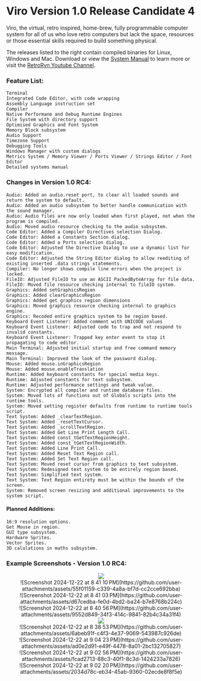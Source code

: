 # Viro Version 1.0 Release Candidate 4

Viro, the virtual, retro inspired, home-brew, fully programmable computer system for all of us who love retro computers but lack the space, resources or those essential skills required to build something physical.

The releases listed to the right contain compiled binaries for Linux, Windows and Mac.  Download or view the [System Manual](https://github.com/Virtually-Retro/Viro/blob/main/Viro%20System%20Manual.pdf) to learn more or visit the [RetroRyn Youtube Channel](https://www.youtube.com/@RetroRyn).

### Feature List:
	Terminal
	Integrated Code Editor, with code wrapping
	Assembly Language instruction set
	Compiler
	Native Performane and Debug Runtime Engines
	File System with directory support
	Optimised Graphics and Font System
	Memory Block subsystem
	Audio Support
	Timezone Support
	Debugging Tools
	Windows Manager with custom dialogs
	Metrics System / Memory Viewer / Ports Viewer / Strings Editor / Font Editor
	Detailed systems manual

### Changes in Version 1.0 RC4:
	Audio: Added an audio.reset port, to clear all loaded sounds and return the system to default.
	Audio: Added an audio subsystem to better handle communication with the sound manager.
	Audio: Audio files are now only loaded when first played, not when the program is compiled.
	Audio: Moved audio resource checking to the audio subsystem.
	Code Editor: Added a Compiler Directives selection Dialog.
	Code Editor: Added a Constants Section dialog.
	Code Editor: Added a Ports selection dialog.
	Code Editor: Adjusted the Directive Dialog to use a dynamic list for easy modification.
	Code Editor: Adjusted the String Editor dialog to allow reediting of existing inserted .data strings statements.
	Compiler: No longer shows compile line errors when the project is locked.
	FileIO: Adjusted FileIO to use an ASCII PackedByteArray for file data.
	FileIO: Moved file resource checking internal to fileIO system.
	Graphics: Added setGraphicsRegion
	Graphics: Added clearGraphicsRegion
	Graphics: Added get graphics region dimensions
	Graphics: Moved graphics resource checking internal to graphics engine.
	Graphics: Recoded entire graphics system to be region based.
	Keyboard Event Listener: Added comment with UNICODE values
	Keyboard Event Listener: Adjusted code to trap and not respond to invalid constants.
	Keyboard Event Listener: Trapped key enter event to stop it propagating to code editor.
	Main Terminal: Adjusted initial startup and free command memory message.
	Main Terminal: Improved the look of the password dialog.
	Mouse: Added mouse.inGraphicsRegion
	Mouse: Added mouse.enableTranslation
	Runtime: Added keyboard constants for special media keys.
	Runtime: Adjusted constants for text subsystem.
	Runtime: Adjusted performance settings and tweak value.
	System: Encrypted all compiler and runtime database files.
	System: Moved lots of functions out of Globals scripts into the runtime tools.
	System: Moved setting register defaults from runtime to runtime tools script.
	Text System: Added _clearTextRegion.
	Text System: Added _resetTextCursor.
	Text System: Added _scrollTextRegion.
	Text System: Added Get Line Print Length Call.
	Text System: Added const_tGetTextRegionHeight.
	Text System: Added const_tGetTextRegionWidth.
	Text System: Added Line Print Call.
	Text System: Added Reset Text Region call.
	Text System: Added Set Text Region call.
	Text System: Moved reset cursor from graphics to text subsystem.
	Text System: Redesigned text system to be entirely region based.
	Text System: Simplified text system. 
	Text System: Text Region entirety must be within the bounds of the screen.
	System: Removed screen resizing and additional improvements to the system script.

#### Planned Additions:
	16:9 resolution options.
	Get Mouse in region.
	GUI type subsystem.
	Hardware Sprites.
	Vector Sprites.
	3D calulations in maths subsystem.

### Example Screenshots - Version 1.0 RC4:

<p align="center">
<img src="https://github.com/user-attachments/assets/e70e48b7-5282-4541-8a46-9ad906473bec" />
<br>
![Screenshot 2024-12-22 at 8 41 10 PM](https://github.com/user-attachments/assets/55f01159-c339-4a8a-bf7d-cc2cce692bba)
<br>
![Screenshot 2024-12-22 at 8 41 03 PM](https://github.com/user-attachments/assets/d67cedba-fe0d-4bd2-ba24-b7e8768b224c)
<br>
![Screenshot 2024-12-22 at 8 40 56 PM](https://github.com/user-attachments/assets/9552d849-34f3-414c-9841-82b4c34a31f4)
<br>
<img src="https://github.com/user-attachments/assets/330e9e9c-fa84-4222-920c-ab5b0a6ed69c" />
<br>
![Screenshot 2024-12-22 at 8 38 53 PM](https://github.com/user-attachments/assets/6abeb91f-c4f3-4e37-9069-543987c926de)
<br>
![Screenshot 2024-12-22 at 9 04 23 PM](https://github.com/user-attachments/assets/ad0e2d91-e49f-4478-8a01-2bc132705827)
<br>
![Screenshot 2024-12-22 at 9 02 56 PM](https://github.com/user-attachments/assets/fcad2713-88c3-40f1-8c3d-1424233a7826)
<br>
![Screenshot 2024-12-22 at 9 02 20 PM](https://github.com/user-attachments/assets/2034d78c-eb34-45ab-9360-02ecde8f8f5e)

</p>
